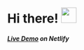 # Hi there! <img src="https://github.com/TheDudeThatCode/TheDudeThatCode/blob/master/Assets/Hi.gif" width="35" />

##### [Live Demo](https://64e6856a6084ad10b6816d36--preeminent-cobbler-05c76f.netlify.app/) on Netlify
